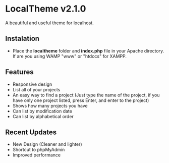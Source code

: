 LocalTheme v2.1.0
==============

A beautiful and useful theme for localhost.

Instalation
-----------

- Place the <strong>localtheme</strong> folder and <strong>index.php</strong> file in your Apache directory.
If are you using WAMP "www" or "htdocs" for XAMPP.

Features
-------------------------------

- Responsive design
- List all of your projects
- An easy way to find a project (Just type the name of the project, if you have only one project listed, press Enter, and enter to the project)
- Shows how many projects you have
- Can list by modification date
- Can list by alphabetical order

Recent Updates
-------------------------------

- New Design (Cleaner and lighter)
- Shortcut to phpMyAdmin
- Improved performance